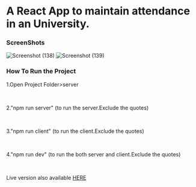 <h1>A React App to maintain attendance in an University.</h1>
 <h3>ScreenShots</h3>
 
 ![Screenshot (138)](https://user-images.githubusercontent.com/49809895/100523828-770df600-31d9-11eb-9319-b5ac958f5d9b.png)
![Screenshot (139)](https://user-images.githubusercontent.com/49809895/100523833-7c6b4080-31d9-11eb-80b3-bf87c7fe1404.png)

<h3>How To Run the Project</h3>
<p>1.Open Project Folder>server</p><br>
<p>2."npm run server" (to run the server.Exclude the quotes)</p><br>
<p>3."npm run client" (to run the client.Exclude the quotes)</p><br>
<p>4."npm run dev" (to run the both server and client.Exclude the quotes)</p><br>
<p>Live version also available <a href="https://salty-brook-29410.herokuapp.com/">HERE</a></p>
